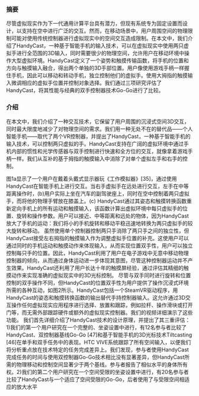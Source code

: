 ### 摘要
尽管虚拟现实作为下一代通用计算平台具有潜力，但现有系统专为固定设置而设计，以支持在空中进行广泛的交互。然而，在移动场景中，用户周围空间的物理限制可能对使用传统控制器进行虚拟现实中的空间交互造成限制。在本文中，我们介绍了HandyCast，一种基于智能手机的输入技术，可以在虚拟现实中使用两只虚拟手进行全范围的3D输入，同时需要很少的物理空间，允许用户在移动环境中操作大型虚拟环境。HandyCast定义了一个姿势和触摸传输函数，将手机的位置和方向与触摸输入融合，得出两个单独的3D手部位置。用户像使用游戏手柄一样握住手机，因此可以移动和转动手机，独立控制他们的虚拟手。使用大拇指的触摸输入微调相应的虚拟手位置并控制对象选择。我们通过三项研究评估了HandyCast，将其性能与经典的双手控制器技术Go-Go进行了比较。

### 介绍
在本文中，我们介绍了一种交互技术，它保留了用户周围的沉浸式空间3D交互，同时最大限度地减少了对物理空间的需求。我们用一种无处不在的替代品——个人智能手机——取代了两个VR控制器，并提出了HandyCast，一种基于智能手机的输入技术，可以控制两只虚拟的手。HandyCast支持在广阔的虚拟环境中通过手机内部的惯性和光学传感器与双手控制进行快速和全方位的交互，就像拿着游戏手柄一样。我们从互补的基于拇指的触摸输入中消除了对单个虚拟左手和右手的控制。

图1a显示了一个用户在戴着头戴式显示器玩《工作模拟器》[35]，通过使用HandyCast在智能手机上进行交互。当右手虚拟手在远处进行交互，左手在中等距离操作时，(b)用户实际上坐在汽车的副驾驶座上，同时在空中控制着两只虚拟手，而将他的物理手臂放在膝盖上。(c) HandyCast通过其姿态和触摸转换函数重新定向手机上的所有运动和触摸输入，该函数计算出虚拟环境中每只虚拟手的位置、旋转和操作参数。用户可以接近、中等距离和远处的物体，因为HandyCast放大了手机的运动：我们将小的手机旋转和移动平稳迅速地转换为两只虚拟手的较大旋转和移动。
虽然使用单个控制器控制两只手消除了两只手之间的独立性，但HandyCast接受左右拇指的触摸输入作为调整虚拟手位置的补充。这使用户可以通过同时的手机运动和触摸动作来体现输入，从而实现位置双手性，用户可以独立控制每只手的位置。因此，HandyCast利用了用户在电子游戏中无意中移动物理控制器的倾向，从而通过身体运动进一步体现其意图，尽管这种控制器运动并不产生效果。HandyCast还利用了用户长达十年的触摸屏经验，通过评估其精细的触摸动作来实现准确的虚拟现实中的3D光标控制。
尽管与双手同时进行旋转和位置控制的双手操作不同，但HandyCast的位置双手性为用户提供了操作沉浸式环境所需的各种互动，如图2所示。HandyCast包括一个SteamVR驱动程序，用HandyCast的姿态和触摸转换函数的输出替代手持控制器输入。这允许通过3D交互操作任何虚拟现实应用程序进行选择、放置和跟踪，例如拉杆、操作滑块或打开门等，而无需外部跟踪硬件或额外的虚拟现实控制器。我们的视频详细演示了这些功能。
我们首先详细介绍了HandyCast技术的设计原理，并提出了其三重评估：1)我们的第一个用户研究在一个完整的、坐姿设置中进行，有12名参与者比较了HandyCast、双控制器基线Go-Go [47]和基于智能手机的3D光标技术Tiltcasting [46]在单手和双手任务中的表现。HTC VIVE系统跟踪了所有空间输入，以便我们将分析重点放在技术特定的任务完成差异上。我们发现，参与者使用HandyCast完成任务的时间与使用双控制器Go-Go技术相比没有显著差异，但HandyCast所需的物理移动和控制空间显著少于两个基线。参与者报告了相似水平的身体所有权。2)我们的第二个用户研究在一个空间受限的坐姿设置中进行，有20名参与者比较了HandyCast与一个适应了空间受限的Go-Go，后者使用了与受限空间相适应的放大水平